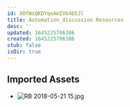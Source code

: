 ```yaml
---
id: X0fWsQKDYqeAmIV64D5Jl
title: Automation_discussion Resources
desc: ''
updated: 1645225706386
created: 1645225706386
stub: false
isDir: true
---
```

## Imported Assets
- ![RB 2018-05-21 15.jpg](/assets/rb-2018-05-21-15.jpg)
